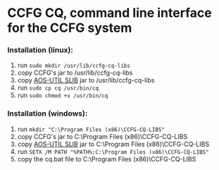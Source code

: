 # CCFG CQ, command line interface for the CCFG system
### Installation (linux):
1. run `sudo mkdir /usr/lib/ccfg-cq-libs`
2. copy CCFG's jar to /usr/lib/ccfg-cq-libs
3. copy [AOS-UTIL SLIB](https://aerialworks.ddns.net/maven/org/asf/aos/util/service/aosutil-service-SLIB-UTIL/0.0.0.1/aosutil-service-SLIB-UTIL-0.0.0.1.jar) jar to /usr/lib/ccfg-cq-libs
4. run `sudo cp cq /usr/bin/cq`
5. run `sudo chmod +x /usr/bin/cq`

### Installation (windows):
1. run `mkdir "C:\Program Files (x86)\CCFG-CQ-LIBS"`
2. copy CCFG's jar to C:\Program Files (x86)\CCFG-CQ-LIBS
3. copy [AOS-UTIL SLIB](https://aerialworks.ddns.net/maven/org/asf/aos/util/service/aosutil-service-SLIB-UTIL/0.0.0.1/aosutil-service-SLIB-UTIL-0.0.0.1.jar) jar to C:\Program Files (x86)\CCFG-CQ-LIBS
4. run `SETX /M PATH "%PATH%;C:\Program Files (x86)\CCFG-CQ-LIBS"`
5. copy the cq.bat file to C:\Program Files (x86)\CCFG-CQ-LIBS
